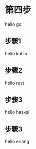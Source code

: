 # 第四步
  hello go

## 步骤1
  hello kotlin

## 步骤2
  hello rust

## 步骤3
  hello haskell

## 步骤3
  hello erlang
